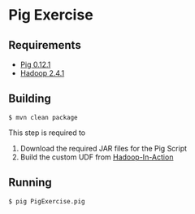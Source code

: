 # Pig Exercise

## Requirements

- [Pig 0.12.1](http://pig.apache.org)
- [Hadoop 2.4.1](http://hadoop.apache.org)

## Building

    $ mvn clean package

This step is required to

1. Download the required JAR files for the Pig Script
2. Build the custom UDF from [Hadoop-In-Action](http://www.manning.com/lam/)

## Running

    $ pig PigExercise.pig

